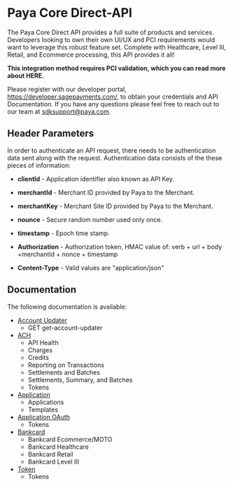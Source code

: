 # Paya Core Direct-API

The Paya Core Direct API provides a full suite of products and services. Developers looking to own their own UI/UX and PCI requirements would want to leverage this robust feature set. Complete with Healthcare, Level III, Retail, and Ecommerce processing, this API provides it all!

**This integration method requires PCI validation, which you can read more about HERE.**

Please register with our developer portal, https://developer.sagepayments.com/, to obtain your credentials and API Documentation.
If you have any questions please feel free to reach out to our team at sdksupport@paya.com.


## Header Parameters

In order to authenticate an API request, there needs to be authentication data sent along with the request. Authentication data consists of the these pieces of information:

+ **clientId** - Application identifier also known as API Key. 
+ **merchantId** - Merchant ID provided by Paya to the Merchant.
+ **merchantKey** - Merchant Site ID provided by Paya to the Merchant.
+ **nounce** - Secure random number used only once.
+ **timestamp** - Epoch time stamp.

+ **Authorization** - Authorization token, HMAC value of:  verb + url + body +merchantId + nonce + timestamp
+ **Content-Type** - Valid values are "application/json"

## Documentation

The following documentation is available:

+ [Account Updater](https://github.com/TKESuperDave/PayaGateway/blob/master/PayaCore/Direct-API/Account%20Updater.md)
  + GET get-account-updater
+ [ACH](https://github.com/TKESuperDave/PayaGateway/blob/master/PayaCore/Direct-API/ACH.md)
  + API Health
  + Charges
  + Credits
  + Reporting on Transactions
  + Settlements and Batches
  + Settlements, Summary, and Batches
  + Tokens
+ [Application](https://github.com/TKESuperDave/PayaGateway/blob/master/PayaCore/Direct-API/Application.md)
  + Applications
  + Templates
+ [Application OAuth](https://github.com/TKESuperDave/PayaGateway/blob/master/PayaCore/Direct-API/Application%20OAuth.md)
  + Tokens
+ [Bankcard](https://github.com/TKESuperDave/PayaGateway/blob/master/PayaCore/Direct-API/BankCard.md)
  + Bankcard Ecommerce/MOTO
  + Bankcard Healthcare
  + Bankcard Retail
  + Bankcard Level III
+ [Token](https://github.com/TKESuperDave/PayaGateway/blob/master/PayaCore/Direct-API/Token.md)
  +  Tokens
